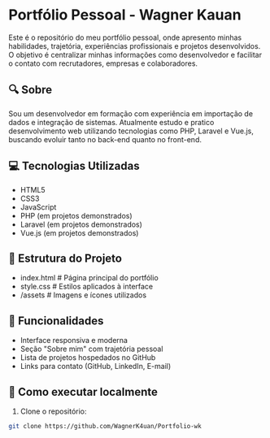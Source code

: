 # Portfólio Pessoal - Wagner Kauan

Este é o repositório do meu portfólio pessoal, onde apresento minhas habilidades, trajetória, experiências profissionais e projetos desenvolvidos. O objetivo é centralizar minhas informações como desenvolvedor e facilitar o contato com recrutadores, empresas e colaboradores.

## 🔍 Sobre

Sou um desenvolvedor em formação com experiência em importação de dados e integração de sistemas. Atualmente estudo e pratico desenvolvimento web utilizando tecnologias como PHP, Laravel e Vue.js, buscando evoluir tanto no back-end quanto no front-end.

## 💻 Tecnologias Utilizadas

- HTML5
- CSS3
- JavaScript
- PHP (em projetos demonstrados)
- Laravel (em projetos demonstrados)
- Vue.js (em projetos demonstrados)

## 📁 Estrutura do Projeto

- index.html # Página principal do portfólio
- style.css # Estilos aplicados à interface
- /assets # Imagens e ícones utilizados

## 🧩 Funcionalidades

- Interface responsiva e moderna
- Seção "Sobre mim" com trajetória pessoal
- Lista de projetos hospedados no GitHub
- Links para contato (GitHub, LinkedIn, E-mail)

## 🚀 Como executar localmente

1. Clone o repositório:

```bash
git clone https://github.com/WagnerK4uan/Portfolio-wk
